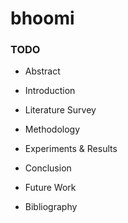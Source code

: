 # bhoomi

### TODO

* Abstract

* Introduction

* Literature Survey

* Methodology

* Experiments & Results

* Conclusion

* Future Work

* Bibliography